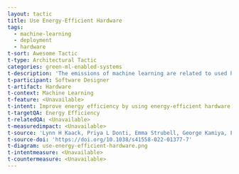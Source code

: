 ```yaml
---
layout: tactic
title: Use Energy-Efficient Hardware
tags:
  - machine-learning
  - deployment
  - hardware
t-sort: Awesome Tactic
t-type: Architectural Tactic
categories: green-ml-enabled-systems
t-description: 'The emissions of machine learning are related to used hardware. This is why using energy-efficient hardware to run machine models can reduce the power consumption of models. Energy-efficient hardware can include low-energy components. For example, the Tensor Processing Units (TPUs) developed by Google are seen as an energy-efficient alternative to CPUs and GPUs.'
t-participant: Software Designer
t-artifact: Hardware
t-context: Machine Learning
t-feature: <Unavailable>
t-intent: Improve energy efficiency by using energy-efficient hardware
t-targetQA: Energy Efficiency
t-relatedQA: <Unavailable>
t-measuredimpact: <Unavailable>
t-source: 'Lynn H Kaack, Priya L Donti, Emma Strubell, George Kamiya, Felix Creutzig, and David Rolnick. 2022. Aligning Artificial Intelligence with Climate Change Mitigation. Nature Climate Change 12, 6 (2022), 518–527'
t-source-doi: 'https://doi.org/10.1038/s41558-022-01377-7'
t-diagram: use-energy-efficient-hardware.png
t-intentmeasure: <Unavailable>
t-countermeasure: <Unavailable>
---
```

